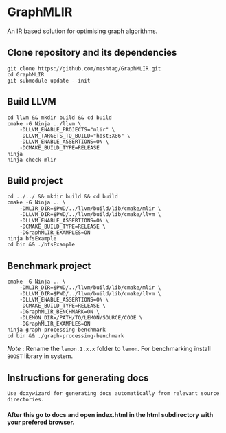 # GraphMLIR

An IR based solution for optimising graph algorithms.

## Clone repository and its dependencies

```
git clone https://github.com/meshtag/GraphMLIR.git
cd GraphMLIR
git submodule update --init
```

## Build LLVM

```
cd llvm && mkdir build && cd build
cmake -G Ninja ../llvm \
    -DLLVM_ENABLE_PROJECTS="mlir" \
    -DLLVM_TARGETS_TO_BUILD="host;X86" \
    -DLLVM_ENABLE_ASSERTIONS=ON \
    -DCMAKE_BUILD_TYPE=RELEASE
ninja
ninja check-mlir
```

## Build project

```
cd ../../ && mkdir build && cd build
cmake -G Ninja .. \
    -DMLIR_DIR=$PWD/../llvm/build/lib/cmake/mlir \
    -DLLVM_DIR=$PWD/../llvm/build/lib/cmake/llvm \
    -DLLVM_ENABLE_ASSERTIONS=ON \
    -DCMAKE_BUILD_TYPE=RELEASE \
    -DGraphMLIR_EXAMPLES=ON
ninja bfsExample
cd bin && ./bfsExample
```

## Benchmark project

```
cmake -G Ninja .. \
    -DMLIR_DIR=$PWD/../llvm/build/lib/cmake/mlir \
    -DLLVM_DIR=$PWD/../llvm/build/lib/cmake/llvm \
    -DLLVM_ENABLE_ASSERTIONS=ON \
    -DCMAKE_BUILD_TYPE=RELEASE \
    -DGraphMLIR_BENCHMARK=ON \
    -DLEMON_DIR=/PATH/TO/LEMON/SOURCE/CODE \
    -DGraphMLIR_EXAMPLES=ON
ninja graph-processing-benchmark
cd bin && ./graph-processing-benchmark
```

_Note_ : Rename the `lemon.1.x.x` folder to `lemon`. For benchmarking install `BOOST` library in system.

## Instructions for generating docs

```
Use doxywizard for generating docs automatically from relevant source directories.
```

#### After this go to docs and open index.html in the html subdirectory with your prefered browser.
